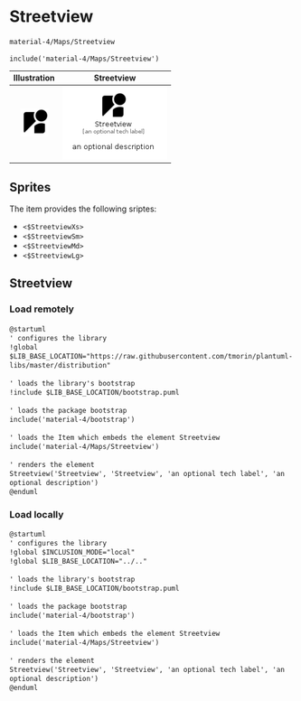 # Streetview


```text
material-4/Maps/Streetview
```

```text
include('material-4/Maps/Streetview')
```



| Illustration | Streetview |
| :---: | :---: |
| ![illustration for Illustration](../../material-4/Maps/Streetview.png) | ![illustration for Streetview](../../material-4/Maps/Streetview.Local.png) |



## Sprites
The item provides the following sriptes:

- `<$StreetviewXs>`
- `<$StreetviewSm>`
- `<$StreetviewMd>`
- `<$StreetviewLg>`





## Streetview

### Load remotely
```plantuml
@startuml
' configures the library
!global $LIB_BASE_LOCATION="https://raw.githubusercontent.com/tmorin/plantuml-libs/master/distribution"

' loads the library's bootstrap
!include $LIB_BASE_LOCATION/bootstrap.puml

' loads the package bootstrap
include('material-4/bootstrap')

' loads the Item which embeds the element Streetview
include('material-4/Maps/Streetview')

' renders the element
Streetview('Streetview', 'Streetview', 'an optional tech label', 'an optional description')
@enduml
```

### Load locally
```plantuml
@startuml
' configures the library
!global $INCLUSION_MODE="local"
!global $LIB_BASE_LOCATION="../.."

' loads the library's bootstrap
!include $LIB_BASE_LOCATION/bootstrap.puml

' loads the package bootstrap
include('material-4/bootstrap')

' loads the Item which embeds the element Streetview
include('material-4/Maps/Streetview')

' renders the element
Streetview('Streetview', 'Streetview', 'an optional tech label', 'an optional description')
@enduml
```

